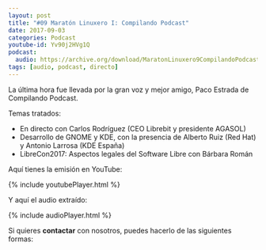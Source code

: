 ```yaml
---
layout: post
title: "#09 Maratón Linuxero I: Compilando Podcast"
date: 2017-09-03
categories: Podcast
youtube-id: Yv90j2HVg1Q
podcast:
  audio: https://archive.org/download/MaratonLinuxero9CompilandoPodcast/Marat%C3%B3n%20Linuxero%209%20Compilando%20Podcast
tags: [audio, podcast, directo]
---
```

La última hora fue llevada por la gran voz y mejor amigo, Paco Estrada de Compilando Podcast.

Temas tratados:
* En directo con Carlos Rodríguez (CEO Librebit y presidente AGASOL)  
* Desarrollo de GNOME y KDE, con la presencia de Alberto Ruiz (Red Hat) y Antonio Larrosa (KDE España)
* LibreCon2017: Aspectos legales del Software Libre con Bárbara Román

Aquí tienes la emisión en YouTube:

{% include youtubePlayer.html %}

Y aquí el audio extraído:

{% include audioPlayer.html %}

Si quieres **contactar** con nosotros, puedes hacerlo de las siguientes formas: